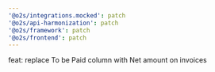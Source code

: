 ```yaml
---
'@o2s/integrations.mocked': patch
'@o2s/api-harmonization': patch
'@o2s/framework': patch
'@o2s/frontend': patch
---
```


feat: replace To be Paid column with Net amount on invoices
